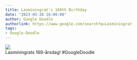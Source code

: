 ```yaml
---
title: Lasminingrat's 169th Birthday
date: "2023-03-28 16:00:00"
author: Google Doodle
authorlink: https://www.google.com/search?q=Lasminingrat
tags:
- Google-Doodle
---
```

<img src="https://www.google.com/logos/doodles/2023/lasminingrats-169th-birthday-6753651837110036-l.png" referrerpolicy="no-referrer"><br>Lasminingrats 169-årsdag! #GoogleDoodle